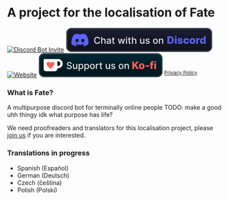 # A project for the localisation of Fate
[![Discord Bot Invite](https://raw.githubusercontent.com/intergrav/devins-badges/v3/assets/compact-minimal/social/discord-plural_vector.svg)](https://discord.com/api/oauth2/authorize?client_id=506735111543193601&permissions=1118705085686&scope=applications.commands%20bot) [![Discord Server](https://raw.githubusercontent.com/intergrav/devins-badges/v3/assets/compact/social/discord-plural_vector.svg)](https://discord.gg/wtjuznh/) [![Website](https://raw.githubusercontent.com/intergrav/devins-badges/v3/assets/compact-minimal/translate/generic-plural_vector.svg)](https://fatebot.xyz/) [![Donate](https://raw.githubusercontent.com/intergrav/devins-badges/v3/assets/compact/donate/kofi-plural_vector.svg)](https://ko-fi.com/fatebot)
<sup>[Privacy Policy](https://gist.github.com/FrequencyX4/a31d065b66d9ce2448f3dae3ac96bfd1)</sup>

### What is Fate?
A multipurpose discord bot for terminally online people TODO: make a good uhh thingy idk what purpose has life?

We need proofreaders and translators for this localisation project, please [join us](https://discord.gg/wtjuznh/) if you are interested.

### Translations in progress
- Spanish (Español)
- German (Deutsch)
- Czech (čeština)
- Polish (Polski)
